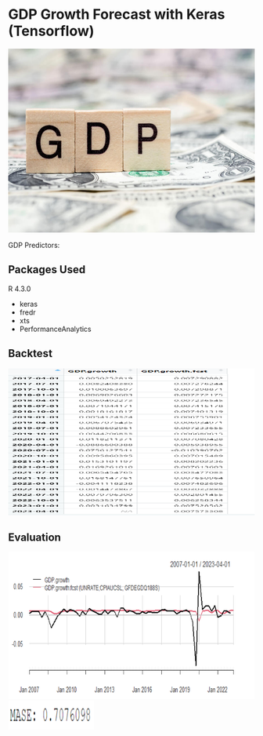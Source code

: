 # GDP Growth Forecast with Keras (Tensorflow)

<img src="Screenshots/gdp.jpg" width="650" height="375" />

GDP Predictors:



## Packages Used 
R 4.3.0
- keras
- fredr
- xts
- PerformanceAnalytics


## Backtest
<img src="Screenshots/Screenshot 2023-06-25 182005.png" width="550" height="300" />

## Evaluation 
<img src="Screenshots/Forecast.png" width="550" height="300" />
<img src="Screenshots/mase.png" width="175" height="60" />


  
